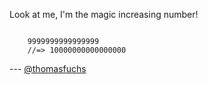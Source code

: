 Look at me, I'm the magic increasing number!

<code>
    9999999999999999
    //=> 10000000000000000
</code>


--- [@thomasfuchs](http://twitter.com/thomasfuchs)